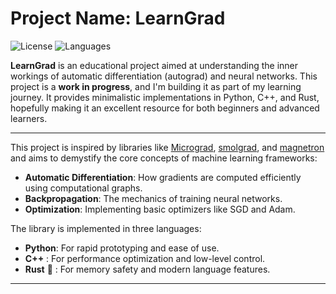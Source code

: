# Project Name: **LearnGrad**

![License](https://img.shields.io/badge/license-MIT-blue.svg)
![Languages](https://img.shields.io/badge/languages-Python%20%7C%20C++%20%7C%20Rust-orange.svg)


**LearnGrad** is an educational project aimed at understanding the inner workings of automatic differentiation (autograd) and neural networks. This project is a **work in progress**, and I'm building it as part of my learning journey. It provides minimalistic implementations in Python, C++, and Rust, hopefully making it an excellent resource for both beginners and advanced learners.

---

This project is inspired by libraries like [Micrograd](https://github.com/karpathy/micrograd), [smolgrad](https://github.com/smolorg/smolgrad), and [magnetron](https://github.com/MarioSieg/magnetron) and aims to demystify the core concepts of machine learning frameworks:
- **Automatic Differentiation**: How gradients are computed efficiently using computational graphs.
- **Backpropagation**: The mechanics of training neural networks.
- **Optimization**: Implementing basic optimizers like SGD and Adam.

The library is implemented in three languages:
- **Python**: For rapid prototyping and ease of use.
- **C++** : For performance optimization and low-level control.
- **Rust** :crab: : For memory safety and modern language features.

---